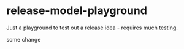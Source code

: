 # release-model-playground
Just a playground to test out a release idea - requires much testing.

some change
